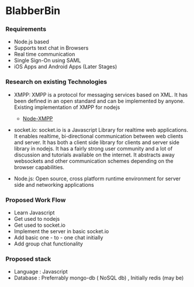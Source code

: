 # BlabberBin

### Requirements

* Node.js based
* Supports text chat in Browsers
* Real time communication
* Single Sign-On using SAML
* iOS Apps and Android Apps (Later Stages)
 
### Research on existing Technologies

* XMPP:
 XMPP is a protocol for messaging services based on XML. It has been defined in an
 open standard and can be implemented by anyone.  
 Existing implementation of XMPP for nodejs 
	* [Node-XMPP](https://github.com/node-xmpp/node-xmpp)

* socket.io:
 socket.io is a Javascript Library for realtime web applications. It enables realtime, bi-directional communication between web clients and server. It has both a client side library for clients and server side library in nodejs. It has a fairly strong user community and a lot of discussion and tutorials available on the internet. 
 It abstracts away websockets and other communication schemes depending on the browser capabilities.

* Node.js:
 Open source, cross platform runtime environment for server side and networking applications

### Proposed Work Flow 

* Learn Javascript
* Get used to nodejs
* Get used to socket.io
* Implement the server in basic socket.io
* Add basic one - to - one chat initially
* Add group chat functionality

### Proposed stack 

* Language : Javascript
* Database : Preferrably mongo-db ( NoSQL db) , Initially redis (may be)

